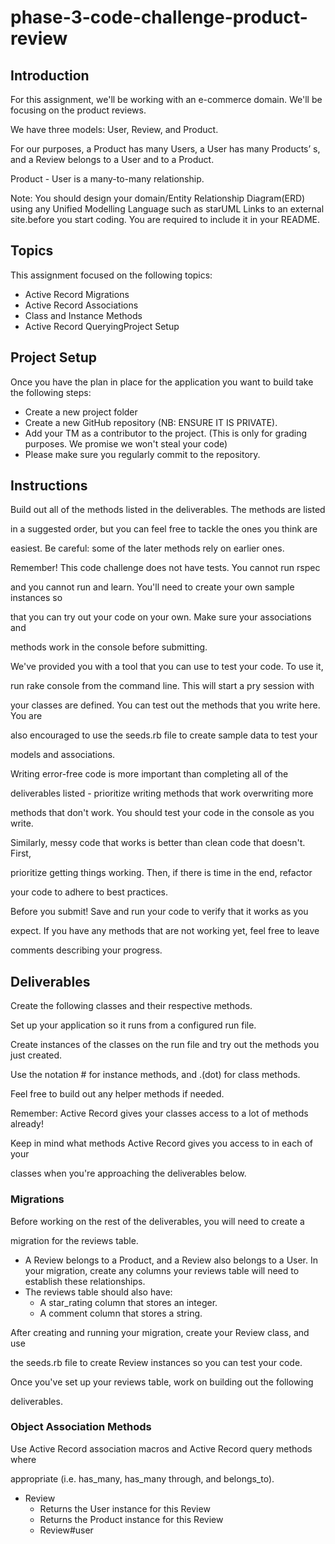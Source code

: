# phase-3-code-challenge-product-review

## Introduction

For this assignment, we'll be working with an e-commerce domain. We'll be focusing on the product reviews.

 

We have three models: User, Review, and Product.

 

For our purposes, a Product has many Users, a User has many Products’ s, and a Review belongs to a User and to a Product.

 

Product - User is a many-to-many relationship.

 

Note: You should design your domain/Entity Relationship Diagram(ERD) using any Unified Modelling Language such as starUML Links to an external site.before you start coding. You are required to include it in your README.

## Topics

This assignment focused on the following topics:
<ul>
 <li>Active Record Migrations</li>
 <li>Active Record Associations</li>
 <li>Class and Instance Methods</li>
 <li>Active Record QueryingProject Setup</li>
</ul>

## Project Setup

Once you have the plan in place for the application you want to build take the following steps:
<ul>
 <li>Create a new project folder</li>
 <li>Create a new GitHub repository (NB: ENSURE IT IS PRIVATE).</li>
 <li>Add your TM as a contributor to the project. (This is only for grading purposes. We promise we won't steal your code)</li>
 <li>Please make sure you regularly commit to the repository.</li>
</ul>

## Instructions

Build out all of the methods listed in the deliverables. The methods are listed

in a suggested order, but you can feel free to tackle the ones you think are

easiest. Be careful: some of the later methods rely on earlier ones.

 

Remember! This code challenge does not have tests. You cannot run rspec

and you cannot run and learn. You'll need to create your own sample instances so

that you can try out your code on your own. Make sure your associations and

methods work in the console before submitting.

 

We've provided you with a tool that you can use to test your code. To use it,

run rake console from the command line. This will start a pry session with

your classes are defined. You can test out the methods that you write here. You are

also encouraged to use the seeds.rb file to create sample data to test your

models and associations.

 

Writing error-free code is more important than completing all of the

deliverables listed - prioritize writing methods that work overwriting more

methods that don't work. You should test your code in the console as you write.

 

Similarly, messy code that works is better than clean code that doesn't. First,

prioritize getting things working. Then, if there is time in the end, refactor

your code to adhere to best practices.

 

Before you submit! Save and run your code to verify that it works as you

expect. If you have any methods that are not working yet, feel free to leave

comments describing your progress.

## Deliverables

Create the following classes and their respective methods.

Set up your application so it runs from a configured run file. 

Create instances of the classes on the run file and try out the methods you just created.

Use the notation # for instance methods, and .(dot) for class methods.

Feel free to build out any helper methods if needed.

 

Remember: Active Record gives your classes access to a lot of methods already!

Keep in mind what methods Active Record gives you access to in each of your

classes when you're approaching the deliverables below.

### Migrations

Before working on the rest of the deliverables, you will need to create a

migration for the reviews table.

<ul>
 <li>A Review belongs to a Product, and a Review also belongs to a User. In your migration, create any columns your reviews table will need to establish   these relationships.</li>
 <li>The reviews table should also have:
  <ul>
   <li>A star_rating column that stores an integer.</li>
   <li>A comment column that stores a string.</li>
  </ul>
 </li>
</ul>

After creating and running your migration, create your Review class, and use

the seeds.rb file to create Review instances so you can test your code.

 

Once you've set up your reviews table, work on building out the following

deliverables.

### Object Association Methods

Use Active Record association macros and Active Record query methods where

appropriate (i.e. has_many, has_many through, and belongs_to).


<ul>
 <li>Review
  <ul>
   <li>Returns the User instance for this Review</li>
   <li>Returns the Product instance for this Review</li>
   <li>Review#user</li>
   <li<Review#product</li>
  </ul>
 </li>
</ul>
